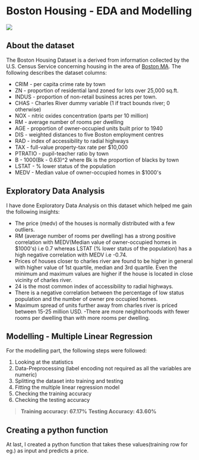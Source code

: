 ﻿# Boston Housing - EDA and Modelling
![]("https://cdn10.bostonmagazine.com/wp-content/uploads/sites/2/2022/06/housing-costs-story.jpg")
## About the dataset
The Boston Housing Dataset is a derived from information collected by the U.S. Census Service concerning housing in the area of  [Boston MA](http://www.cs.toronto.edu/~delve/data/boston/bostonDetail.html). The following describes the dataset columns:

-   CRIM - per capita crime rate by town
-   ZN - proportion of residential land zoned for lots over 25,000 sq.ft.
-   INDUS - proportion of non-retail business acres per town.
-   CHAS - Charles River dummy variable (1 if tract bounds river; 0 otherwise)
-   NOX - nitric oxides concentration (parts per 10 million)
-   RM - average number of rooms per dwelling
-   AGE - proportion of owner-occupied units built prior to 1940
-   DIS - weighted distances to five Boston employment centres
-   RAD - index of accessibility to radial highways
-   TAX - full-value property-tax rate per  $10,000
-   PTRATIO - pupil-teacher ratio by town
-   B - 1000(Bk - 0.63)^2 where Bk is the proportion of blacks by town
-   LSTAT - % lower status of the population
-   MEDV - Median value of owner-occupied homes in  $1000's


## Exploratory Data Analysis

I have done Exploratory Data Analysis on this dataset which helped me gain the following insights:
- The price (medv) of the houses is normally distributed with a few outliers.
- RM (average number of rooms per dwelling) has a strong positive correlation with MEDV(Median value of owner-occupied homes in $1000's) i.e 0.7 whereas LSTAT (% lower status of the population) has a high negative correlation with MEDV i.e -0.74.
- Prices of houses closer to charles river are found to be higher in general with higher value of 1st quartile, median and 3rd quartile. Even the minimum and maximum values are higher if the house is located in close vicinity of charles river.
- 24 is the most common index of accessibility to radial highways.
- There is a negative correlation between the percentage of low status population and the number of owner pre occupied homes.
- Maximum spread of units further away from charles river is priced between 15-25 million USD.
-There are more neighborhoods with fewer rooms per dwelling than with more rooms per dwelling.


## Modelling - Multiple Linear Regression

For the modelling part, the following steps were followed:

1. Looking at the statistics
2. Data-Preprocessing (label encoding not required as all the variables are numeric)
3. Splitting the dataset into training and testing
4. Fitting the multiple linear regression model
5. Checking the training accuracy 
6. Checking the testing accuracy
  > **Training accuracy:  67.17%**
  > **Testing Accuracy:  43.60%**

## Creating a python function

At last, I created a python function that takes these values(training row for eg.) as input and predicts a price.



